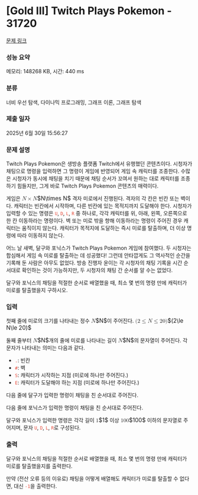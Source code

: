 # [Gold III] Twitch Plays Pokemon - 31720 

[문제 링크](https://www.acmicpc.net/problem/31720) 

### 성능 요약

메모리: 148268 KB, 시간: 440 ms

### 분류

너비 우선 탐색, 다이나믹 프로그래밍, 그래프 이론, 그래프 탐색

### 제출 일자

2025년 6월 30일 15:56:27

### 문제 설명

<p>Twitch Plays Pokemon은 생방송 플랫폼 Twitch에서 유행했던 콘텐츠이다. 시청자가 채팅으로 명령을 입력하면 그 명령이 게임에 반영되어 게임 속 캐릭터를 조종한다. 수많은 시청자가 동시에 채팅을 치기 때문에 채팅 순서가 꼬여서 원하는 대로 캐릭터를 조종하기 힘들지만, 그게 바로 Twitch Plays Pokemon 콘텐츠의 매력이다.</p>

<p>게임은 <mjx-container class="MathJax" jax="CHTML" style="font-size: 109%; position: relative;"><mjx-math class="MJX-TEX" aria-hidden="true"><mjx-mi class="mjx-i"><mjx-c class="mjx-c1D441 TEX-I"></mjx-c></mjx-mi><mjx-mo class="mjx-n" space="3"><mjx-c class="mjx-cD7"></mjx-c></mjx-mo><mjx-mi class="mjx-i" space="3"><mjx-c class="mjx-c1D441 TEX-I"></mjx-c></mjx-mi></mjx-math><mjx-assistive-mml unselectable="on" display="inline"><math xmlns="http://www.w3.org/1998/Math/MathML"><mi>N</mi><mo>×</mo><mi>N</mi></math></mjx-assistive-mml><span aria-hidden="true" class="no-mathjax mjx-copytext">$N\times N$</span></mjx-container> 격자 미로에서 진행된다. 격자의 각 칸은 빈칸 또는 벽이다. 캐릭터는 빈칸에서 시작하며, 다른 빈칸에 있는 목적지까지 도달해야 한다. 시청자가 입력할 수 있는 명령은 <span style="color:#e74c3c;"><code>U</code></span>, <span style="color:#e74c3c;"><code>D</code></span>, <span style="color:#e74c3c;"><code>L</code></span>, <span style="color:#e74c3c;"><code>R</code></span> 중 하나로, 각각 캐릭터를 위, 아래, 왼쪽, 오른쪽으로 한 칸 이동하라는 명령이다. 벽 또는 미로 밖을 향해 이동하라는 명령이 주어진 경우 캐릭터는 움직이지 않는다. 캐릭터가 목적지에 도달하는 즉시 미로를 탈출하며, 더 이상 명령에 따라 이동하지 않는다.</p>

<p>어느 날 새벽, 달구와 포닉스가 Twitch Plays Pokemon 게임에 참여했다. 두 시청자는 합심해서 게임 속 미로를 탈출하는 데 성공했다! 그런데 안타깝게도 그 역사적인 순간을 기록해 둔 사람은 아무도 없었다. 방송 진행자 윤이는 각 시청자의 채팅 기록을 시간 순서대로 확인하는 것이 가능하지만, 두 시청자의 채팅 간 순서를 알 수는 없었다.</p>

<p>달구와 포닉스의 채팅을 적절한 순서로 배열했을 때, 최소 몇 번의 명령 만에 캐릭터가 미로를 탈출했을지 구하시오.</p>

### 입력 

 <p>첫째 줄에 미로의 크기를 나타내는 정수 <mjx-container class="MathJax" jax="CHTML" style="font-size: 109%; position: relative;"><mjx-math class="MJX-TEX" aria-hidden="true"><mjx-mi class="mjx-i"><mjx-c class="mjx-c1D441 TEX-I"></mjx-c></mjx-mi></mjx-math><mjx-assistive-mml unselectable="on" display="inline"><math xmlns="http://www.w3.org/1998/Math/MathML"><mi>N</mi></math></mjx-assistive-mml><span aria-hidden="true" class="no-mathjax mjx-copytext">$N$</span></mjx-container>이 주어진다. <mjx-container class="MathJax" jax="CHTML" style="font-size: 109%; position: relative;"><mjx-math class="MJX-TEX" aria-hidden="true"><mjx-mo class="mjx-n"><mjx-c class="mjx-c28"></mjx-c></mjx-mo><mjx-mn class="mjx-n"><mjx-c class="mjx-c32"></mjx-c></mjx-mn><mjx-mo class="mjx-n" space="4"><mjx-c class="mjx-c2264"></mjx-c></mjx-mo><mjx-mi class="mjx-i" space="4"><mjx-c class="mjx-c1D441 TEX-I"></mjx-c></mjx-mi><mjx-mo class="mjx-n" space="4"><mjx-c class="mjx-c2264"></mjx-c></mjx-mo><mjx-mn class="mjx-n" space="4"><mjx-c class="mjx-c32"></mjx-c><mjx-c class="mjx-c30"></mjx-c></mjx-mn><mjx-mo class="mjx-n"><mjx-c class="mjx-c29"></mjx-c></mjx-mo></mjx-math><mjx-assistive-mml unselectable="on" display="inline"><math xmlns="http://www.w3.org/1998/Math/MathML"><mo stretchy="false">(</mo><mn>2</mn><mo>≤</mo><mi>N</mi><mo>≤</mo><mn>20</mn><mo stretchy="false">)</mo></math></mjx-assistive-mml><span aria-hidden="true" class="no-mathjax mjx-copytext">$(2\le N\le 20)$</span> </mjx-container></p>

<p>둘째 줄부터 <mjx-container class="MathJax" jax="CHTML" style="font-size: 109%; position: relative;"><mjx-math class="MJX-TEX" aria-hidden="true"><mjx-mi class="mjx-i"><mjx-c class="mjx-c1D441 TEX-I"></mjx-c></mjx-mi></mjx-math><mjx-assistive-mml unselectable="on" display="inline"><math xmlns="http://www.w3.org/1998/Math/MathML"><mi>N</mi></math></mjx-assistive-mml><span aria-hidden="true" class="no-mathjax mjx-copytext">$N$</span></mjx-container>개의 줄에 미로를 나타내는 길이 <mjx-container class="MathJax" jax="CHTML" style="font-size: 109%; position: relative;"><mjx-math class="MJX-TEX" aria-hidden="true"><mjx-mi class="mjx-i"><mjx-c class="mjx-c1D441 TEX-I"></mjx-c></mjx-mi></mjx-math><mjx-assistive-mml unselectable="on" display="inline"><math xmlns="http://www.w3.org/1998/Math/MathML"><mi>N</mi></math></mjx-assistive-mml><span aria-hidden="true" class="no-mathjax mjx-copytext">$N$</span></mjx-container>의 문자열이 주어진다. 각 문자가 나타내는 의미는 다음과 같다.</p>

<ul>
	<li><span style="color:#e74c3c;"><code>.</code></span>: 빈칸</li>
	<li><span style="color:#e74c3c;"><code>#</code></span>: 벽</li>
	<li><span style="color:#e74c3c;"><code>S</code></span>: 캐릭터가 시작하는 지점 (미로에 하나만 주어진다.)</li>
	<li><span style="color:#e74c3c;"><code>E</code></span>: 캐릭터가 도달해야 하는 지점 (미로에 하나만 주어진다.)</li>
</ul>

<p>다음 줄에 달구가 입력한 명령이 채팅을 친 순서대로 주어진다.</p>

<p>다음 줄에 포닉스가 입력한 명령이 채팅을 친 순서대로 주어진다.</p>

<p>달구와 포닉스가 입력한 명령은 각각 길이 <mjx-container class="MathJax" jax="CHTML" style="font-size: 109%; position: relative;"><mjx-math class="MJX-TEX" aria-hidden="true"><mjx-mn class="mjx-n"><mjx-c class="mjx-c31"></mjx-c></mjx-mn></mjx-math><mjx-assistive-mml unselectable="on" display="inline"><math xmlns="http://www.w3.org/1998/Math/MathML"><mn>1</mn></math></mjx-assistive-mml><span aria-hidden="true" class="no-mathjax mjx-copytext">$1$</span></mjx-container> 이상 <mjx-container class="MathJax" jax="CHTML" style="font-size: 109%; position: relative;"><mjx-math class="MJX-TEX" aria-hidden="true"><mjx-mn class="mjx-n"><mjx-c class="mjx-c31"></mjx-c><mjx-c class="mjx-c30"></mjx-c><mjx-c class="mjx-c30"></mjx-c></mjx-mn></mjx-math><mjx-assistive-mml unselectable="on" display="inline"><math xmlns="http://www.w3.org/1998/Math/MathML"><mn>100</mn></math></mjx-assistive-mml><span aria-hidden="true" class="no-mathjax mjx-copytext">$100$</span></mjx-container> 이하의 문자열로 주어지며, 문자 <span style="color:#e74c3c;"><code>U</code></span>, <span style="color:#e74c3c;"><code>D</code></span>, <span style="color:#e74c3c;"><code>L</code></span>, <span style="color:#e74c3c;"><code>R</code></span>로 구성된다.</p>

### 출력 

 <p>달구와 포닉스의 채팅을 적절한 순서로 배열했을 때, 최소 몇 번의 명령 만에 캐릭터가 미로를 탈출했을지를 출력한다.</p>

<p>만약 (전산 오류 등의 이유로) 채팅을 어떻게 배열해도 캐릭터가 미로를 탈출할 수 없다면, 대신 <span style="color:#e74c3c;"><code>-1</code></span>을 출력한다.</p>

